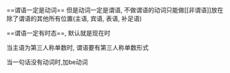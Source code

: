 ==谓语一定是动词==
但是动词一定是谓语, 不做谓语的动词只能做[[非谓语]]放在除了谓语的其他所有位置(主语, 宾语, 表语, 补足语)

==谓语一定有时态==, 默认就是现在时

当主语为第三人称单数时, 谓语要有第三人称单数形式

当一句话没有动词时,加be动词